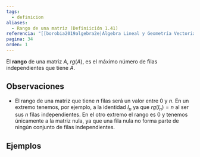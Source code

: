 ```yaml
---
tags:
  - definicion
aliases:
  - Rango de una matriz (Definiición 1.41)
referencia: "[[borobia2019algebra2e|Álgebra Lineal y Geometría Vectorial (2a ed)]]"
pagina: 34
orden: 1
---
```

El **rango** de una matriz $A$, $rg(A)$, es el máximo número de filas independientes que tiene $A$.

## Observaciones
- El rango de una matriz que tiene $n$ filas será un valor entre $0$ y $n$. En un extremo tenemos, por ejemplo, a la identidad $I_n$ ya que $rg(I_n) = n$ al ser sus $n$ filas independientes. En el otro extremo el rango es $0$ y tenemos únicamente a la matriz nula, ya que una fila nula no forma parte de ningún conjunto de filas independientes.

## Ejemplos
